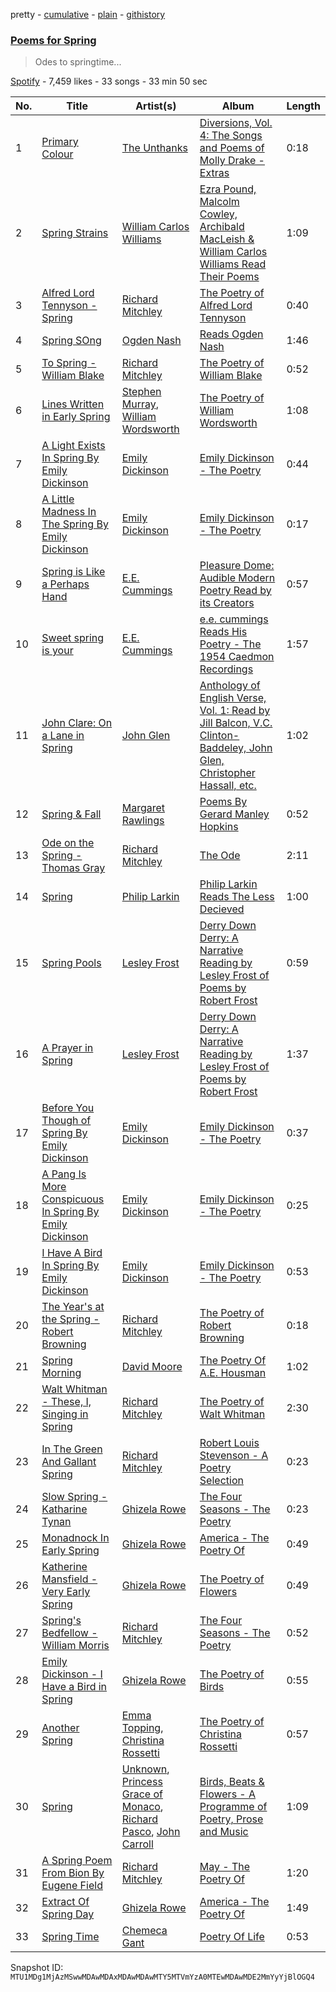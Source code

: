 pretty - [cumulative](/playlists/cumulative/37i9dQZF1DX451eXIMllLB.md) - [plain](/playlists/plain/37i9dQZF1DX451eXIMllLB) - [githistory](https://github.githistory.xyz/mackorone/spotify-playlist-archive/blob/main/playlists/plain/37i9dQZF1DX451eXIMllLB)

### [Poems for Spring](https://open.spotify.com/playlist/37i9dQZF1DX451eXIMllLB)

> Odes to springtime...

[Spotify](https://open.spotify.com/user/spotify) - 7,459 likes - 33 songs - 33 min 50 sec

| No. | Title | Artist(s) | Album | Length |
|---|---|---|---|---|
| 1 | [Primary Colour](https://open.spotify.com/track/1pOMXPPXZRivj6S0lqaAKZ) | [The Unthanks](https://open.spotify.com/artist/1luY92PbdGWRyBRY1ZR7o1) | [Diversions, Vol\. 4: The Songs and Poems of Molly Drake \- Extras](https://open.spotify.com/album/2Q69Zt8V02nzWNTtmx3jCz) | 0:18 |
| 2 | [Spring Strains](https://open.spotify.com/track/0GScvv1ovoSwnUm7XpK3NB) | [William Carlos Williams](https://open.spotify.com/artist/0CfIWtnGtdyFGbHrMMZ5uL) | [Ezra Pound, Malcolm Cowley, Archibald MacLeish & William Carlos Williams Read Their Poems](https://open.spotify.com/album/3UpbUUsdjgQoWtiHgNYIVw) | 1:09 |
| 3 | [Alfred Lord Tennyson \- Spring](https://open.spotify.com/track/5j9Ognmht8CehNCzJQDtJm) | [Richard Mitchley](https://open.spotify.com/artist/7M1yWBfWH7ssn0t018BLvC) | [The Poetry of Alfred Lord Tennyson](https://open.spotify.com/album/283CL5IteSeBMYSLK6pFEE) | 0:40 |
| 4 | [Spring SOng](https://open.spotify.com/track/434IhnTxEkmfTUxwK2qvVe) | [Ogden Nash](https://open.spotify.com/artist/3PqJgc8sLclLqk5vdanQKM) | [Reads Ogden Nash](https://open.spotify.com/album/15liGiOEkFWpMSmebWZ0Jc) | 1:46 |
| 5 | [To Spring \- William Blake](https://open.spotify.com/track/6jiKMcqnYD1r9xleUKLaJR) | [Richard Mitchley](https://open.spotify.com/artist/7M1yWBfWH7ssn0t018BLvC) | [The Poetry of William Blake](https://open.spotify.com/album/12kCtS6dlb4TivLbd8qhpY) | 0:52 |
| 6 | [Lines Written in Early Spring](https://open.spotify.com/track/6b3w84SZ5Xi2oz5tR8Ev6a) | [Stephen Murray](https://open.spotify.com/artist/5qmKbzVrboPHxmzMNCRqfb), [William Wordsworth](https://open.spotify.com/artist/1y5elFt4rkHdCQLPxIVHGz) | [The Poetry of William Wordsworth](https://open.spotify.com/album/0N9x9QGETwC6ic2u4jYirH) | 1:08 |
| 7 | [A Light Exists In Spring By Emily Dickinson](https://open.spotify.com/track/2zMX5gQQG26pa0LAQ9o7NF) | [Emily Dickinson](https://open.spotify.com/artist/72q8JOv3BsuoTkifnwwUtI) | [Emily Dickinson \- The Poetry](https://open.spotify.com/album/4EwmTclZs2MD45EKNBVvDm) | 0:44 |
| 8 | [A Little Madness In The Spring By Emily Dickinson](https://open.spotify.com/track/2z7m6GNfshuV2pxYVqvlHM) | [Emily Dickinson](https://open.spotify.com/artist/72q8JOv3BsuoTkifnwwUtI) | [Emily Dickinson \- The Poetry](https://open.spotify.com/album/4EwmTclZs2MD45EKNBVvDm) | 0:17 |
| 9 | [Spring is Like a Perhaps Hand](https://open.spotify.com/track/1jHz87H0HbljSCl4xlrEWI) | [E.E\. Cummings](https://open.spotify.com/artist/7jZ1ZWDGgv2Q1RNIS7U8CQ) | [Pleasure Dome: Audible Modern Poetry Read by its Creators](https://open.spotify.com/album/6TTA2pOc7mXC5Wp2BlZvea) | 0:57 |
| 10 | [Sweet spring is your](https://open.spotify.com/track/4dFuNfidsT3QonKxJ0buAg) | [E.E\. Cummings](https://open.spotify.com/artist/7jZ1ZWDGgv2Q1RNIS7U8CQ) | [e.e\. cummings Reads His Poetry \- The 1954 Caedmon Recordings](https://open.spotify.com/album/7Gz7SsDdjYrSTh6SjYAn9e) | 1:57 |
| 11 | [John Clare: On a Lane in Spring](https://open.spotify.com/track/0ok6Vdet9WM6SIF0uV1QbL) | [John Glen](https://open.spotify.com/artist/0s9gAuSMEkIvbe8H7Sr1gk) | [Anthology of English Verse, Vol\. 1: Read by Jill Balcon, V.C\. Clinton\-Baddeley, John Glen, Christopher Hassall, etc.](https://open.spotify.com/album/03FTELkHXSUhEn1sqNYT7t) | 1:02 |
| 12 | [Spring & Fall](https://open.spotify.com/track/5oXpwu86xq0Xr6S3HGifNg) | [Margaret Rawlings](https://open.spotify.com/artist/51y2aqG5Bz3CX5rAj2A1bp) | [Poems By Gerard Manley Hopkins](https://open.spotify.com/album/3tSBIW36is5wIFB2kNyLXY) | 0:52 |
| 13 | [Ode on the Spring \- Thomas Gray](https://open.spotify.com/track/5DVOLVHzdjh6jIeYJ0ioG9) | [Richard Mitchley](https://open.spotify.com/artist/7M1yWBfWH7ssn0t018BLvC) | [The Ode](https://open.spotify.com/album/18WQuZQihblLMVfr2fw4p7) | 2:11 |
| 14 | [Spring](https://open.spotify.com/track/5fnOejfGEGGpWAr5PIiFty) | [Philip Larkin](https://open.spotify.com/artist/5CJkDxxdPtWmMCEENkFxyP) | [Philip Larkin Reads The Less Decieved](https://open.spotify.com/album/4Ato2NJZBMphCk1srCxBfC) | 1:00 |
| 15 | [Spring Pools](https://open.spotify.com/track/4k1IpEhRgvY3sH5TyeyWbN) | [Lesley Frost](https://open.spotify.com/artist/5bBrBIKlEDXb82M0fwdFIy) | [Derry Down Derry: A Narrative Reading by Lesley Frost of Poems by Robert Frost](https://open.spotify.com/album/4crPrHeEjXnra9e6fZfBbz) | 0:59 |
| 16 | [A Prayer in Spring](https://open.spotify.com/track/1t8XuqJuFvP2O3TXEewPU9) | [Lesley Frost](https://open.spotify.com/artist/5bBrBIKlEDXb82M0fwdFIy) | [Derry Down Derry: A Narrative Reading by Lesley Frost of Poems by Robert Frost](https://open.spotify.com/album/4crPrHeEjXnra9e6fZfBbz) | 1:37 |
| 17 | [Before You Though of Spring By Emily Dickinson](https://open.spotify.com/track/1WZPrJthzTVL7gAjbq396I) | [Emily Dickinson](https://open.spotify.com/artist/72q8JOv3BsuoTkifnwwUtI) | [Emily Dickinson \- The Poetry](https://open.spotify.com/album/4EwmTclZs2MD45EKNBVvDm) | 0:37 |
| 18 | [A Pang Is More Conspicuous In Spring By Emily Dickinson](https://open.spotify.com/track/1ouITgdTyzF8OpTiv6c8J8) | [Emily Dickinson](https://open.spotify.com/artist/72q8JOv3BsuoTkifnwwUtI) | [Emily Dickinson \- The Poetry](https://open.spotify.com/album/4EwmTclZs2MD45EKNBVvDm) | 0:25 |
| 19 | [I Have A Bird In Spring By Emily Dickinson](https://open.spotify.com/track/337rybPv9xps1PIOfZXYiW) | [Emily Dickinson](https://open.spotify.com/artist/72q8JOv3BsuoTkifnwwUtI) | [Emily Dickinson \- The Poetry](https://open.spotify.com/album/4EwmTclZs2MD45EKNBVvDm) | 0:53 |
| 20 | [The Year's at the Spring \- Robert Browning](https://open.spotify.com/track/39OtrZ5f5Wjzl0MboOncgP) | [Richard Mitchley](https://open.spotify.com/artist/7M1yWBfWH7ssn0t018BLvC) | [The Poetry of Robert Browning](https://open.spotify.com/album/55CYYq9nIVxIM6hXj84Zkl) | 0:18 |
| 21 | [Spring Morning](https://open.spotify.com/track/7lP1zAuvrdP4OiDTeAfpeO) | [David Moore](https://open.spotify.com/artist/1w50KY0tLIblQTpeGbyYYE) | [The Poetry Of A.E\. Housman](https://open.spotify.com/album/3M9dosNwlxNAQ5rMF7HK9f) | 1:02 |
| 22 | [Walt Whitman \- These, I, Singing in Spring](https://open.spotify.com/track/0y6H7kfoLNVOom9usdw1uX) | [Richard Mitchley](https://open.spotify.com/artist/7M1yWBfWH7ssn0t018BLvC) | [The Poetry of Walt Whitman](https://open.spotify.com/album/4ibmqTkZSDQzQhCPXFjKBl) | 2:30 |
| 23 | [In The Green And Gallant Spring](https://open.spotify.com/track/5xjMNfGx4RcOdBXQfdUjEq) | [Richard Mitchley](https://open.spotify.com/artist/7M1yWBfWH7ssn0t018BLvC) | [Robert Louis Stevenson \- A Poetry Selection](https://open.spotify.com/album/3SUB6oy1nIptJGoLnrcCVi) | 0:23 |
| 24 | [Slow Spring \- Katharine Tynan](https://open.spotify.com/track/77vW4CHrV8XnDpkSDOw5bh) | [Ghizela Rowe](https://open.spotify.com/artist/7CqQscIWxpvzFNI3TtaDHJ) | [The Four Seasons \- The Poetry](https://open.spotify.com/album/7AO6KL21usQdYEKzxD3W4k) | 0:23 |
| 25 | [Monadnock In Early Spring](https://open.spotify.com/track/5o54hEktNMR3aDfGVHP0VX) | [Ghizela Rowe](https://open.spotify.com/artist/7CqQscIWxpvzFNI3TtaDHJ) | [America \- The Poetry Of](https://open.spotify.com/album/6bh6HRHa6qPVsLm5Rrf7Mh) | 0:49 |
| 26 | [Katherine Mansfield \- Very Early Spring](https://open.spotify.com/track/7gBbBAP099f64bl1fC8ovv) | [Ghizela Rowe](https://open.spotify.com/artist/7CqQscIWxpvzFNI3TtaDHJ) | [The Poetry of Flowers](https://open.spotify.com/album/03HI69yvY4uNTKZSTFPdE8) | 0:49 |
| 27 | [Spring's Bedfellow \- William Morris](https://open.spotify.com/track/1VO5JucQXYAlsuYVbn7Idd) | [Richard Mitchley](https://open.spotify.com/artist/7M1yWBfWH7ssn0t018BLvC) | [The Four Seasons \- The Poetry](https://open.spotify.com/album/7AO6KL21usQdYEKzxD3W4k) | 0:52 |
| 28 | [Emily Dickinson \- I Have a Bird in Spring](https://open.spotify.com/track/54H5XvLZPLpr8DAxOydolp) | [Ghizela Rowe](https://open.spotify.com/artist/7CqQscIWxpvzFNI3TtaDHJ) | [The Poetry of Birds](https://open.spotify.com/album/6m16ATgIoiFqtYpNqL4Dce) | 0:55 |
| 29 | [Another Spring](https://open.spotify.com/track/4mbfABvG9XhsasubJoiw7N) | [Emma Topping](https://open.spotify.com/artist/3s7FQVBFjzA2tABAaqPiYe), [Christina Rossetti](https://open.spotify.com/artist/0barJ1OPCkt8GQnL43rx2T) | [The Poetry of Christina Rossetti](https://open.spotify.com/album/09PkP42KGo1zluPEbHbury) | 0:57 |
| 30 | [Spring](https://open.spotify.com/track/4G2oalsJbLDrIq1DjgIncs) | [Unknown](https://open.spotify.com/artist/2MpxaqGTQeft5RU4wvwm57), [Princess Grace of Monaco](https://open.spotify.com/artist/0KjTeuZqbnIv1uLOxrF1Ft), [Richard Pasco](https://open.spotify.com/artist/58BJqQ7wMFXGXDXhf1BSJS), [John Carroll](https://open.spotify.com/artist/1Lqtx5bivFobno6w7XGB3W) | [Birds, Beats & Flowers \- A Programme of Poetry, Prose and Music](https://open.spotify.com/album/2Up7AZYyh4bS9cLmp7UegN) | 1:09 |
| 31 | [A Spring Poem From Bion By Eugene Field](https://open.spotify.com/track/3LEI3rXbXtxYp1iLOt1Is7) | [Richard Mitchley](https://open.spotify.com/artist/7M1yWBfWH7ssn0t018BLvC) | [May \- The Poetry Of](https://open.spotify.com/album/0GSg2aJWcvohBV0PZnnJXj) | 1:20 |
| 32 | [Extract Of Spring Day](https://open.spotify.com/track/7zZUB3zucFzCMHVAsX7d0Z) | [Ghizela Rowe](https://open.spotify.com/artist/7CqQscIWxpvzFNI3TtaDHJ) | [America \- The Poetry Of](https://open.spotify.com/album/6bh6HRHa6qPVsLm5Rrf7Mh) | 1:49 |
| 33 | [Spring Time](https://open.spotify.com/track/2iXQ1olTIJYyil9jAY4imZ) | [Chemeca Gant](https://open.spotify.com/artist/76GBqCLtNJpklhrhFapBzF) | [Poetry Of Life](https://open.spotify.com/album/1sVpV9Mgsy9W2cryZz5GBs) | 0:53 |

Snapshot ID: `MTU1MDg1MjAzMSwwMDAwMDAxMDAwMDAwMTY5MTVmYzA0MTEwMDAwMDE2MmYyYjBlOGQ4`